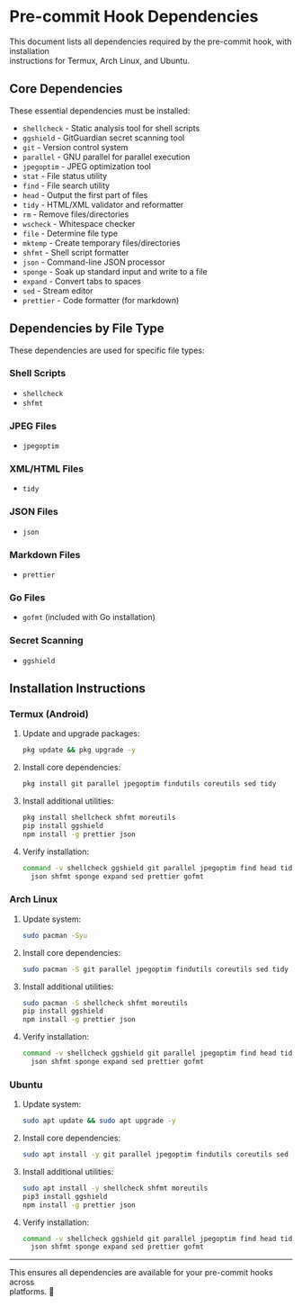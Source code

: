 # Pre-commit Hook Dependencies

This document lists all dependencies required by the pre-commit hook, with installation\
instructions for Termux, Arch Linux, and Ubuntu.

## Core Dependencies

These essential dependencies must be installed:

- `shellcheck` - Static analysis tool for shell scripts
- `ggshield` - GitGuardian secret scanning tool
- `git` - Version control system
- `parallel` - GNU parallel for parallel execution
- `jpegoptim` - JPEG optimization tool
- `stat` - File status utility
- `find` - File search utility
- `head` - Output the first part of files
- `tidy` - HTML/XML validator and reformatter
- `rm` - Remove files/directories
- `wscheck` - Whitespace checker
- `file` - Determine file type
- `mktemp` - Create temporary files/directories
- `shfmt` - Shell script formatter
- `json` - Command-line JSON processor
- `sponge` - Soak up standard input and write to a file
- `expand` - Convert tabs to spaces
- `sed` - Stream editor
- `prettier` - Code formatter (for markdown)

## Dependencies by File Type

These dependencies are used for specific file types:

### Shell Scripts

- `shellcheck`
- `shfmt`

### JPEG Files

- `jpegoptim`

### XML/HTML Files

- `tidy`

### JSON Files

- `json`

### Markdown Files

- `prettier`

### Go Files

- `gofmt` (included with Go installation)

### Secret Scanning

- `ggshield`

## Installation Instructions

### Termux (Android)

1. Update and upgrade packages:

   ```bash
   pkg update && pkg upgrade -y
   ```

2. Install core dependencies:

   ```bash
   pkg install git parallel jpegoptim findutils coreutils sed tidy
   ```

3. Install additional utilities:

   ```bash
   pkg install shellcheck shfmt moreutils
   pip install ggshield
   npm install -g prettier json
   ```

4. Verify installation:

   ```bash
   command -v shellcheck ggshield git parallel jpegoptim find head tidy rm \
     json shfmt sponge expand sed prettier gofmt
   ```

### Arch Linux

1. Update system:

   ```bash
   sudo pacman -Syu
   ```

2. Install core dependencies:

   ```bash
   sudo pacman -S git parallel jpegoptim findutils coreutils sed tidy
   ```

3. Install additional utilities:

   ```bash
   sudo pacman -S shellcheck shfmt moreutils
   pip install ggshield
   npm install -g prettier json
   ```

4. Verify installation:

   ```bash
   command -v shellcheck ggshield git parallel jpegoptim find head tidy rm \
     json shfmt sponge expand sed prettier gofmt
   ```

### Ubuntu

1. Update system:

   ```bash
   sudo apt update && sudo apt upgrade -y
   ```

2. Install core dependencies:

   ```bash
   sudo apt install -y git parallel jpegoptim findutils coreutils sed tidy
   ```

3. Install additional utilities:

   ```bash
   sudo apt install -y shellcheck shfmt moreutils
   pip3 install ggshield
   npm install -g prettier json
   ```

4. Verify installation:

   ```bash
   command -v shellcheck ggshield git parallel jpegoptim find head tidy rm \
     json shfmt sponge expand sed prettier gofmt
   ```

---

This ensures all dependencies are available for your pre-commit hooks across\
platforms. 🚀
